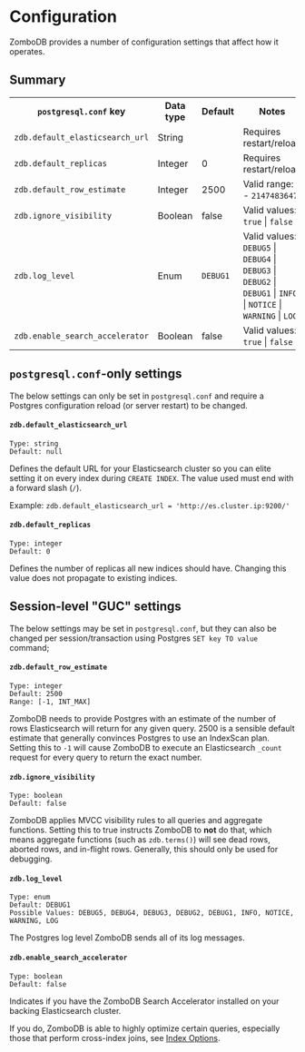 # Configuration

ZomboDB provides a number of configuration settings that affect how it operates.

## Summary

<!-- Settings to change within `postgresql.conf`: -->

<table>
  <tr>
    <th><code>postgresql.conf</code> key</th>
    <th>Data type</th>
    <th>Default</th>
    <th>Notes</th>
  </tr>

  <tr>
    <td><code>zdb.default_elasticsearch_url</code></td>
    <td>String</td>
    <td></td>
    <td>Requires restart/reload</td>
  </tr>

  <tr>
    <td><code>zdb.default_replicas</code></td>
    <td>Integer</td>
    <td>0</td>
    <td>Requires restart/reload</td>
  </tr>

  <tr>
    <td><code>zdb.default_row_estimate</code></td>
    <td>Integer</td>
    <td>2500</td>
    <td>Valid range: <code>1</code> - <code>2147483647</code></td>
  </tr>

  <tr>
    <td><code>zdb.ignore_visibility</code></td>
    <td>Boolean</td>
    <td>false</td>
    <td>Valid values: <code>true</code>  | <code>false</code></td>
  </tr>

  <tr>
    <td><code>zdb.log_level</code></td>
    <td>Enum</td>
    <td><code>DEBUG1</code></td>
    <td>Valid values: <code>DEBUG5</code> | <code>DEBUG4</code> | <code>DEBUG3</code> | <code>DEBUG2</code> | <code>DEBUG1</code> | <code>INFO</code> | <code>NOTICE</code>  | <code>WARNING</code> | <code>LOG</code></td>
  </tr>

  <tr>
    <td><code>zdb.enable_search_accelerator</code></td>
    <td>Boolean</td>
    <td>false</td>
    <td>Valid values: <code>true</code>  | <code>false</code></td>
  </tr>

  
</table>


## `postgresql.conf`-only settings

The below settings can only be set in `postgresql.conf` and require a Postgres configuration reload (or server restart) to be changed.


#### `zdb.default_elasticsearch_url`

```
Type: string
Default: null
```

Defines the default URL for your Elasticsearch cluster so you can elite setting it on every index during `CREATE INDEX`.  The value used must end with a forward slash (`/`).

Example:  `zdb.default_elasticsearch_url = 'http://es.cluster.ip:9200/'`



#### `zdb.default_replicas`

```
Type: integer
Default: 0
```

Defines the number of replicas all new indices should have.  Changing this value does not propagate to existing indices.


## Session-level "GUC" settings

The below settings may be set in `postgresql.conf`, but they can also be changed per session/transaction using Postgres `SET key TO value` command;


#### `zdb.default_row_estimate`
```
Type: integer
Default: 2500
Range: [-1, INT_MAX]
```

ZomboDB needs to provide Postgres with an estimate of the number of rows Elasticsearch will return for any given query.  2500 is a sensible default estimate that generally convinces Postgres to use an IndexScan plan.  Setting this to `-1` will cause ZomboDB to execute an Elasticsearch `_count` request for every query to return the exact number.



#### `zdb.ignore_visibility`
```
Type: boolean
Default: false
```

ZomboDB applies MVCC visibility rules to all queries and aggregate functions.  Setting this to true instructs ZomboDB to **not** do that, which means aggregate functions (such as `zdb.terms()`) will see dead rows, aborted rows, and in-flight rows.  Generally, this should only be used for debugging.



#### `zdb.log_level`

```
Type: enum
Default: DEBUG1
Possible Values: DEBUG5, DEBUG4, DEBUG3, DEBUG2, DEBUG1, INFO, NOTICE, WARNING, LOG
```

The Postgres log level ZomboDB sends all of its log messages.


#### `zdb.enable_search_accelerator`

```
Type: boolean
Default: false
```

Indicates if you have the ZomboDB Search Accelerator installed on your backing Elasticsearch
cluster.

If you do, ZomboDB is able to highly optimize certain queries, especially those that perform
cross-index joins, see [Index Options](../usage/index-options.md).



